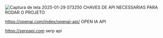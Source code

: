 ![Captura de tela 2025-01-29 073250](https://github.com/user-attachments/assets/1389cf4e-6d84-4519-b1fe-c62d34eb2892)
CHAVES DE API NECESSARIAS PARA RODAR O PROJETO

https://openai.com/index/openai-api/
OPEN IA API

https://serpapi.com
serp api
